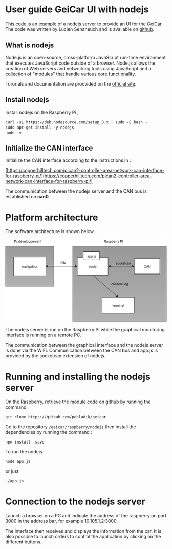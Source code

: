 # User guide GeiCar UI with nodejs

This code is an example of a nodejs server to provide an UI for the GeiCar. The code was written by Lucien Senaneuch and is available on [github](https://github.com/daihitsuji/UI-CAR).

## What is nodejs

Node.js is an open-source, cross-platform JavaScript run-time environment that executes JavaScript code outside of a browser. Node.js allows the creation of Web servers and networking tools using JavaScript and a collection of "modules" that handle various core functionality.

Turorials and documentation are procvided on the [official site](https://nodejs.org/).

## Install nodejs
Install nodejs on the Raspberry Pi ;

```
curl -sL https://deb.nodesource.com/setup_8.x | sudo -E bash -
sudo apt-get install -y nodejs
node -v
```

## Initialize the CAN interface

Initialize the CAN interface according to the instructions in :

[https://copperhilltech.com/pican2-controller-area-network-can-interface-for-raspberry-pi/](https://copperhilltech.com/pican2-controller-area-network-can-interface-for-raspberry-pi/)

The communication between the nodejs server and the CAN bus is established on **can0**.

# Platform architecture

The software architecture is shown below. 

![Plateform achitecture](./figures/architecture_logicielle.png)

The nodejs server is run on the Raspberry Pi while the graphical monitoring interface is running on a remote PC. 

The communication between the graphical interface and the nodejs server is done via the WiFi. Communication between the CAN bus and app.js is provided by the socketcan extension of nodejs.

# Running and installing the nodejs server

On the Raspberry, retrieve the module code on github by running the command

```
git clone https://github.com/pehladik/geicar
```
Go to the repository `/geicar/raspberry/nodejs` then install the dependencies by running the command :

```
npm install -save
```
To run the nodejs

```
node app.js
```
or just 

```
./app.js
```

# Connection to the nodejs server

Launch a browser on a PC and indicate the address of the raspberry on port 3000 in the address bar, for example 10.105.1.2:3000. 

The interface then receives and displays the information from the car. It is also possible to launch orders to control the application by clicking on the different buttons.

